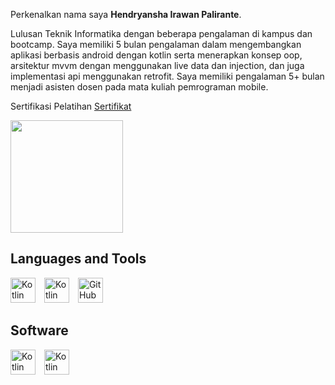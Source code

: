 Perkenalkan nama saya **Hendryansha Irawan Palirante**.<br>

Lulusan Teknik Informatika dengan beberapa pengalaman di kampus dan bootcamp. Saya memiliki 5 bulan pengalaman dalam mengembangkan aplikasi berbasis android dengan kotlin serta menerapkan konsep oop, arsitektur mvvm dengan menggunakan live data dan injection, dan juga implementasi api menggunakan retrofit. Saya memiliki pengalaman 5+ bulan menjadi asisten dosen pada mata kuliah pemrograman mobile.<br>

Sertifikasi Pelatihan [Sertifikat](https://drive.google.com/file/d/1x3MoDEQ7q4u5b20P1ue0omwHeoGHDAGD/view?usp=sharing)
<p align="left">
<a href="https://github.com/HendryanshaIrawanPalirante">
  <img height="180em" src="https://github-readme-stats-eight-theta.vercel.app/api/top-langs/?username=HendryanshaIrawanPalirante&layout=compact&layout=compact&theme=default"/>
</a>
</p>

## Languages and Tools

<p align="left">
  <img src="https://git-scm.com/images/logos/downloads/Git-Icon-1788C.svg" alt="Kotlin" width="40" style="margin-right:10px;" />
  <img src="https://upload.wikimedia.org/wikipedia/commons/thumb/0/06/Kotlin_Icon.svg/512px-Kotlin_Icon.svg.png" alt="Kotlin" width="40" style="margin-right:10px;" />
  <img src="https://github.githubassets.com/images/modules/logos_page/GitHub-Mark.png" alt="GitHub" width="40" />
</p>

## Software
<p align="left">
  <img src="https://upload.wikimedia.org/wikipedia/commons/c/c1/Android_Studio_icon_%282023%29.svg" alt="Kotlin" width="40" style="margin-right:10px;" />
  <img src="https://uxwing.com/wp-content/themes/uxwing/download/brands-and-social-media/postman-icon.png" alt="Kotlin" width="40" style="margin-right:10px;" />
</p>
